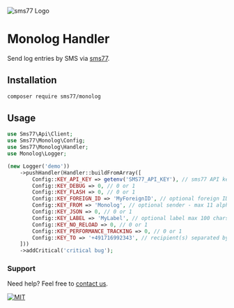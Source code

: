 ![](https://www.sms77.io/wp-content/uploads/2019/07/sms77-Logo-400x79.png "sms77 Logo")

# Monolog Handler

Send log entries by SMS via [sms77](https://www.sms77.io).

## Installation

```bash
composer require sms77/monolog
```

## Usage

```php
use Sms77\Api\Client;
use Sms77\Monolog\Config;
use Sms77\Monolog\Handler;
use Monolog\Logger;

(new Logger('demo'))
    ->pushHandler(Handler::buildFromArray([
        Config::KEY_API_KEY => getenv('SMS77_API_KEY'), // sms77 API key required for sending
        Config::KEY_DEBUG => 0, // 0 or 1
        Config::KEY_FLASH => 0, // 0 or 1
        Config::KEY_FOREIGN_ID => 'MyForeignID', // optional foreign ID max 64 chars consisting of a-zA-Z0-9, ._@
        Config::KEY_FROM => 'Monolog', // optional sender - max 11 alphanumeric or 16 numeric characters
        Config::KEY_JSON => 0, // 0 or 1
        Config::KEY_LABEL => 'MyLabel', // optional label max 100 chars consisting of a-zA-Z0-9, ._@
        Config::KEY_NO_RELOAD => 0, // 0 or 1
        Config::KEY_PERFORMANCE_TRACKING => 0, // 0 or 1
        Config::KEY_TO => '+491716992343', // recipient(s) separated by comma
    ]))
    ->addCritical('critical bug');
```

### Support

Need help? Feel free to [contact us](https://www.sms77.io/en/company/contact/).

[![MIT](https://img.shields.io/badge/License-MIT-teal.svg)](LICENSE)
